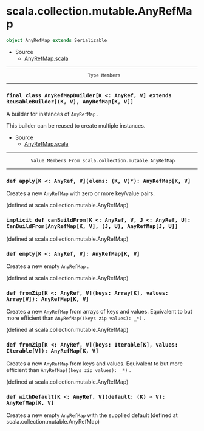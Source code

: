 
#                      scala.collection.mutable.AnyRefMap                      #

```scala
object AnyRefMap extends Serializable
```

* Source
  * [AnyRefMap.scala](https://github.com/scala/scala/tree/6d09a1ba5f/src/library/scala/collection/mutable/AnyRefMap.scala#L1)


--------------------------------------------------------------------------------
                                  Type Members
--------------------------------------------------------------------------------


### `final class AnyRefMapBuilder[K <: AnyRef, V] extends ReusableBuilder[(K, V), AnyRefMap[K, V]]` ###

A builder for instances of `AnyRefMap` .

This builder can be reused to create multiple instances.

* Source
  * [AnyRefMap.scala](https://github.com/scala/scala/tree/6d09a1ba5f/src/library/scala/collection/mutable/AnyRefMap.scala#L1)


--------------------------------------------------------------------------------
             Value Members From scala.collection.mutable.AnyRefMap
--------------------------------------------------------------------------------


### `def apply[K <: AnyRef, V](elems: (K, V)*): AnyRefMap[K, V]`             ###

Creates a new `AnyRefMap` with zero or more key/value pairs.

(defined at scala.collection.mutable.AnyRefMap)


### `implicit def canBuildFrom[K <: AnyRef, V, J <: AnyRef, U]: CanBuildFrom[AnyRefMap[K, V], (J, U), AnyRefMap[J, U]]` ###

(defined at scala.collection.mutable.AnyRefMap)


### `def empty[K <: AnyRef, V]: AnyRefMap[K, V]`                             ###

Creates a new empty `AnyRefMap` .

(defined at scala.collection.mutable.AnyRefMap)


### `def fromZip[K <: AnyRef, V](keys: Array[K], values: Array[V]): AnyRefMap[K, V]` ###

Creates a new `AnyRefMap` from arrays of keys and values. Equivalent to but more
efficient than `AnyRefMap((keys zip values): _*)` .

(defined at scala.collection.mutable.AnyRefMap)


### `def fromZip[K <: AnyRef, V](keys: Iterable[K], values: Iterable[V]): AnyRefMap[K, V]` ###

Creates a new `AnyRefMap` from keys and values. Equivalent to but more efficient
than `AnyRefMap((keys zip values): _*)` .

(defined at scala.collection.mutable.AnyRefMap)


### `def withDefault[K <: AnyRef, V](default: (K) ⇒ V): AnyRefMap[K, V]`     ###

Creates a new empty `AnyRefMap` with the supplied default
(defined at scala.collection.mutable.AnyRefMap)
